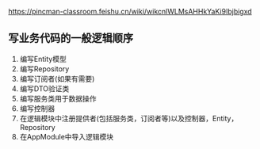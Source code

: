 https://pincman-classroom.feishu.cn/wiki/wikcnlWLMsAHHkYaKi9Ibjbigxd

## 写业务代码的一般逻辑顺序

1. 编写Entity模型
2. 编写Repository
3. 编写订阅者(如果有需要)
4. 编写DTO验证类
5. 编写服务类用于数据操作
6. 编写控制器
7. 在逻辑模块中注册提供者(包括服务类，订阅者等)以及控制器，Entity，Repository
8. 在AppModule中导入逻辑模块